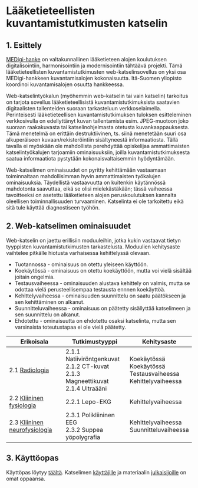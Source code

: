 # Lääketieteellisten kuvantamistutkimusten katselin

## 1. Esittely

[MEDigi-hanke](https://www.medigi.fi/) on valtakunnallinen lääketieteen alojen koulutuksen digitalisointiin, harmonisointiin ja modernisointiin tähtäävä projekti. Tämä lääketieteellisten kuvantamistutkimusten web-katselinsovellus on yksi osa MEDigi-hankkeen kuvantamisalojen kokonaisuutta. Itä-Suomen yliopisto koordinoi kuvantamisalojen osuutta hankkeessa.

Web-katselintyökalun (myöhemmin web-katselin tai vain katselin) tarkoitus on tarjota sovellus lääketieteellisistä kuvantamistutkimuksista saatavien digitaalisten tallenteiden suoraan tarkasteluun verkkoselaimella. Perinteisesti lääketieteellisen kuvantamistutkimuksen tuloksen esitteleminen verkkosivulla on edellyttänyt kuvan tallentamista esim. JPEG-muotoon joko suoraan raakakuvasta tai katselinohjelmasta otetusta kuvankaappauksesta. Tämä menetelmä on erittäin destruktiivinen, ts. siinä menetetään suuri osa alkuperäiseen kuvaan/rekisteröintiin sisältyneestä informaatiosta. Tällä tavalla ei myöskään ole mahdollista perehdyttää opiskelijaa ammattimaisten katselintyökalujen tarjoamiin ominaisuuksiin, joilla kuvantamistutkimuksesta saatua informaatiota pystytään kokonaisvaltaisemmin hyödyntämään.

Web-katselimen ominaisuudet on pyritty kehittämään vastaamaan toiminnaltaan mahdollisimman hyvin ammattimaisten työkalujen ominaisuuksia. Täydellistä vastaavuutta on kuitenkin käytännössä mahdotonta saavuttaa, eikä se olisi mielekästäkään; tässä vaiheessa tavoitteeksi on asetettu lääketieteen alojen peruskoulutuksen kannalta oleellisen toiminnallisuuden turvaaminen. Katselinta ei ole tarkoitettu eikä sitä tule käyttää diagnostiseen työhön.

## 2. Web-katselimen ominaisuudet

Web-katselin on jaettu erillisiin moduuleihin, jotka kukin vastaavat tietyn tyyppisten kuvantamistutkimusten tarkastelusta. Moduulien kehitysaste vaihtelee pitkälle hiotusta varhaisessa kehittelyssä olevaan.
* Tuotannossa - ominaisuus on otettu yleiseen käyttöön.
* Koekäytössä - ominaisuus on otettu koekäyttöön, mutta voi vielä sisältää joitain ongelmia.
* Testausvaiheessa - ominaisuuden alustava kehittely on valmis, mutta se odottaa vielä perusteellisempaa testausta ennnen koekäyttöä.
* Kehittelyvaiheessa - ominaisuuden suunnittelu on saatu päätökseen ja sen kehittäminen on alkanut.
* Suunnitteluvaiheessa - ominaisuus on päätetty sisällyttää katselimeen ja sen suunnittelu on alkanut.
* Ehdotettu - ominaisuutta on ehdotettu osaksi katselinta, mutta sen varsinaista toteutustapaa ei ole vielä päätetty.

| Erikoisala | Tutkimustyyppi | Kehitysaste |
| ---------- | -------------- | ----------- |
| 2.1 [Radiologia](radiologia/) |  2.1.1 Natiiviröntgenkuvat <br /> 2.1.2 CT-kuvat <br /> 2.1.3 Magneettikuvat <br /> 2.1.4 Ultraääni | Koekäytössä <br /> Koekäytössä <br /> Testausvaiheessa <br /> Kehittelyvaiheessa |
| 2.2 [Kliininen fysiologia](kliininen-fysiologia/) |  2.2.1 Lepo-EKG | Kehittelyvaiheessa |
| 2.3 [Kliininen neurofysiologia](kliininen-neurofysiologia/) |  2.3.1 Polikliininen EEG <br /> 2.3.2 Suppea yöpolygrafia | Kehittelyvaiheessa <br /> Suunnitteluvaiheessa |

## 3. Käyttöopas

Käyttöpas löytyy [täältä](käyttöopas/). Katselimen [käyttäjille](käyttöopas/käyttäjän-opas) ja materiaalin [julkaisijoille](käyttöopas/julkaisijan-opas/) on omat oppaansa.
